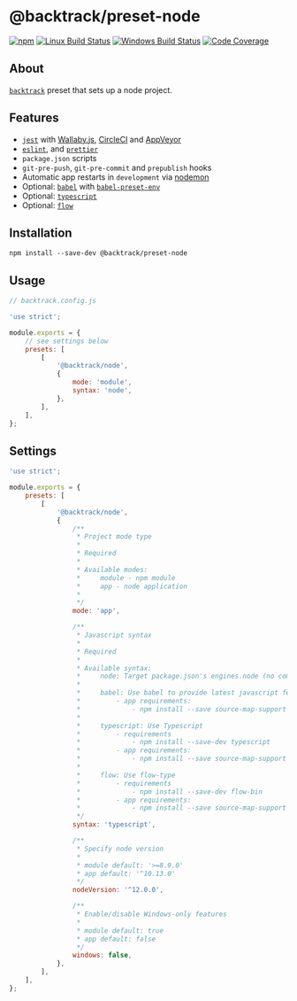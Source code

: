 # @backtrack/preset-node

[![npm](https://img.shields.io/npm/v/@backtrack/preset-node.svg?label=npm%20version)](https://www.npmjs.com/package/@backtrack/preset-node)
[![Linux Build Status](https://img.shields.io/circleci/project/github/chrisblossom/backtrack-preset-node/master.svg?label=linux%20build)](https://circleci.com/gh/chrisblossom/backtrack-preset-node/tree/master)
[![Windows Build Status](https://img.shields.io/appveyor/ci/chrisblossom/backtrack-preset-node/master.svg?label=windows%20build)](https://ci.appveyor.com/project/chrisblossom/backtrack-preset-node/branch/master)
[![Code Coverage](https://img.shields.io/codecov/c/github/chrisblossom/backtrack-preset-node/master.svg)](https://codecov.io/gh/chrisblossom/backtrack-preset-node/branch/master)

## About

[`backtrack`](https://github.com/chrisblossom/backtrack) preset that sets up a node project.

## Features

-   [`jest`](https://facebook.github.io/jest/) with [Wallaby.js](https://wallabyjs.com/), [CircleCI](https://circleci.com/) and [AppVeyor](https://www.appveyor.com/)
-   [`eslint`](https://eslint.org/), and [`prettier`](https://prettier.io)
-   `package.json` scripts
-   `git-pre-push`, `git-pre-commit` and `prepublish` hooks
-   Automatic app restarts in `development` via [nodemon](https://github.com/remy/nodemon)
-   Optional: [`babel`](https://babeljs.io) with [`babel-preset-env`](https://babeljs.io/docs/plugins/preset-env/)
-   Optional: [`typescript`](http://www.typescriptlang.org)
-   Optional: [`flow`](https://flow.org)

## Installation

`npm install --save-dev @backtrack/preset-node`

## Usage

```js
// backtrack.config.js

'use strict';

module.exports = {
	// see settings below
	presets: [
		[
			'@backtrack/node',
			{
				mode: 'module',
				syntax: 'node',
			},
		],
	],
};
```

## Settings

```js
'use strict';

module.exports = {
	presets: [
		[
			'@backtrack/node',
			{
				/**
				 * Project mode type
				 *
				 * Required
				 *
				 * Available modes:
				 *     module - npm module
				 *     app - node application
				 *
				 */
				mode: 'app',

				/**
				 * Javascript syntax
				 *
				 * Required
				 *
				 * Available syntax:
				 *     node: Target package.json's engines.node (no compilation)
				 *
				 *     babel: Use babel to provide latest javascript features
				 *         - app requirements:
				 *             - npm install --save source-map-support core-js@3
				 *
				 *     typescript: Use Typescript
				 *         - requirements
				 *             - npm install --save-dev typescript
				 *         - app requirements:
				 *             - npm install --save source-map-support core-js@3
				 *
				 *     flow: Use flow-type
				 *         - requirements
				 *             - npm install --save-dev flow-bin
				 *         - app requirements:
				 *             - npm install --save source-map-support core-js@3
				 */
				syntax: 'typescript',

				/**
				 * Specify node version
				 *
				 * module default: '>=8.9.0'
				 * app default: '^10.13.0'
				 */
				nodeVersion: '^12.0.0',

				/**
				 * Enable/disable Windows-only features
				 *
				 * module default: true
				 * app default: false
				 */
				windows: false,
			},
		],
	],
};
```
